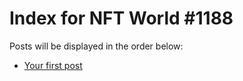 # Index for NFT World #1188
Posts will be displayed in the order below:

- [Your first post](./001-first.md)

